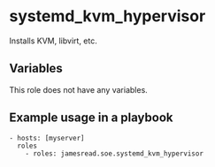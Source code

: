# systemd_kvm_hypervisor

Installs KVM, libvirt, etc.
## Variables
This role does not have any variables.


## Example usage in a playbook

```
- hosts: [myserver]
  roles
    - roles: jamesread.soe.systemd_kvm_hypervisor
```
